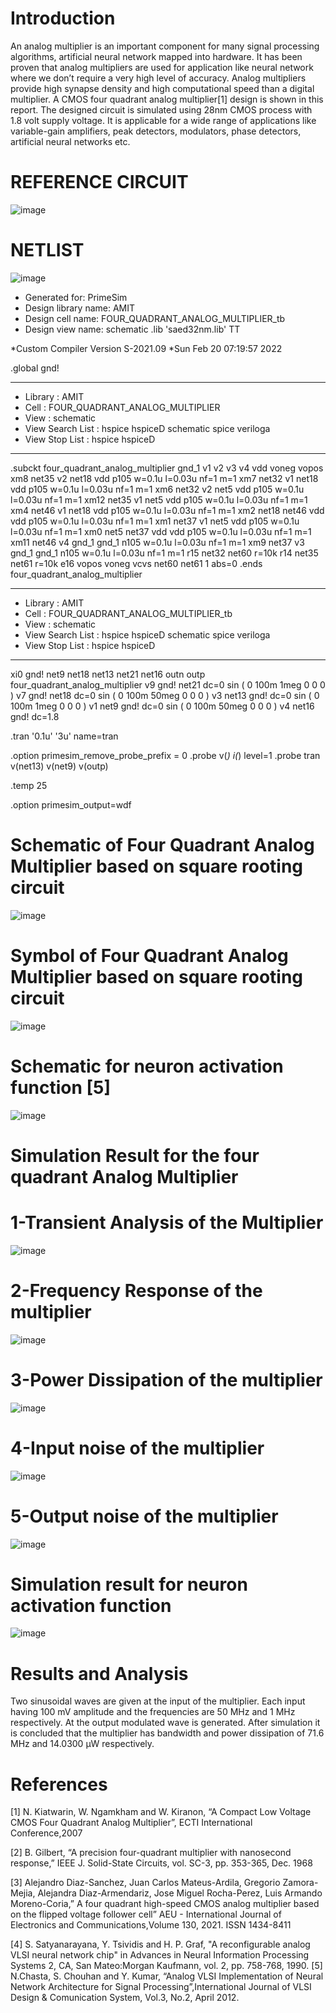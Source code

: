 # Introduction
An analog multiplier is an important component for many signal processing algorithms, artificial neural network mapped into hardware. It has been proven that analog multipliers are used for application like neural network where we don’t require a very high level of accuracy. Analog multipliers provide high synapse density and high computational speed than a digital multiplier. A CMOS four quadrant analog multiplier[1] design is shown in this report. The designed circuit is simulated using 28nm CMOS process with 1.8 volt supply voltage. It is applicable for a wide range of applications like variable-gain amplifiers, peak detectors, modulators, phase detectors, artificial neural networks etc.

# REFERENCE CIRCUIT
![image](https://user-images.githubusercontent.com/99953169/154834613-8453b693-053d-4557-ab17-f26a795fcdae.png)

# NETLIST
![image](https://user-images.githubusercontent.com/99953169/154834653-b53ced23-fd79-44a3-abed-89a147e979c2.png)

*  Generated for: PrimeSim
*  Design library name: AMIT
*  Design cell name: FOUR_QUADRANT_ANALOG_MULTIPLIER_tb
*  Design view name: schematic
.lib 'saed32nm.lib' TT

*Custom Compiler Version S-2021.09
*Sun Feb 20 07:19:57 2022

.global gnd!
********************************************************************************
* Library          : AMIT
* Cell             : FOUR_QUADRANT_ANALOG_MULTIPLIER
* View             : schematic
* View Search List : hspice hspiceD schematic spice veriloga
* View Stop List   : hspice hspiceD
********************************************************************************
.subckt four_quadrant_analog_multiplier gnd_1 v1 v2 v3 v4 vdd voneg vopos
xm8 net35 v2 net18 vdd p105 w=0.1u l=0.03u nf=1 m=1
xm7 net32 v1 net18 vdd p105 w=0.1u l=0.03u nf=1 m=1
xm6 net32 v2 net5 vdd p105 w=0.1u l=0.03u nf=1 m=1
xm12 net35 v1 net5 vdd p105 w=0.1u l=0.03u nf=1 m=1
xm4 net46 v1 net18 vdd p105 w=0.1u l=0.03u nf=1 m=1
xm2 net18 net46 vdd vdd p105 w=0.1u l=0.03u nf=1 m=1
xm1 net37 v1 net5 vdd p105 w=0.1u l=0.03u nf=1 m=1
xm0 net5 net37 vdd vdd p105 w=0.1u l=0.03u nf=1 m=1
xm11 net46 v4 gnd_1 gnd_1 n105 w=0.1u l=0.03u nf=1 m=1
xm9 net37 v3 gnd_1 gnd_1 n105 w=0.1u l=0.03u nf=1 m=1
r15 net32 net60 r=10k
r14 net35 net61 r=10k
e16 vopos voneg vcvs net60 net61 1 abs=0
.ends four_quadrant_analog_multiplier

********************************************************************************
* Library          : AMIT
* Cell             : FOUR_QUADRANT_ANALOG_MULTIPLIER_tb
* View             : schematic
* View Search List : hspice hspiceD schematic spice veriloga
* View Stop List   : hspice hspiceD
********************************************************************************
xi0 gnd! net9 net18 net13 net21 net16 outn outp four_quadrant_analog_multiplier
v9 gnd! net21 dc=0 sin ( 0 100m 1meg 0 0 0 )
v7 gnd! net18 dc=0 sin ( 0 100m 50meg 0 0 0 )
v3 net13 gnd! dc=0 sin ( 0 100m 1meg 0 0 0 )
v1 net9 gnd! dc=0 sin ( 0 100m 50meg 0 0 0 )
v4 net16 gnd! dc=1.8

.tran '0.1u' '3u' name=tran

.option primesim_remove_probe_prefix = 0
.probe v(*) i(*) level=1
.probe tran v(net13) v(net9) v(outp)

.temp 25



.option primesim_output=wdf

# Schematic of Four Quadrant Analog Multiplier based on square rooting circuit
![image](https://user-images.githubusercontent.com/99953169/154834742-fb7912ec-922e-4f1e-ab07-9029f0fe7248.png)

# Symbol of Four Quadrant Analog Multiplier based on square rooting circuit
![image](https://user-images.githubusercontent.com/99953169/154834767-c19d9b75-02fb-40d7-8baa-5962bcdeba93.png)

# Schematic for neuron activation function [5]
![image](https://user-images.githubusercontent.com/99953169/154944774-dcfb1edc-8665-464e-88f4-00c739f6c5f3.png)

# Simulation Result for the four quadrant Analog Multiplier
# 1-Transient Analysis of the Multiplier
![image](https://user-images.githubusercontent.com/99953169/154834864-29fbf296-64e6-4351-ad36-28464224c797.png)

# 2-Frequency Response of the multiplier
![image](https://user-images.githubusercontent.com/99953169/154899140-9dd461f1-4e65-4328-80da-401c0687f7a2.png)

# 3-Power Dissipation of the multiplier
![image](https://user-images.githubusercontent.com/99953169/154849104-9d096605-1d4b-41f3-a75c-ca79e9051597.png)

# 4-Input noise of the multiplier
![image](https://user-images.githubusercontent.com/99953169/154898540-967dbe30-2d64-42ab-9850-1376714d9572.png)

# 5-Output noise of the multiplier
![image](https://user-images.githubusercontent.com/99953169/154898631-17f51d0b-307d-49f3-bb22-dbb604e0e26d.png)

# Simulation result for neuron activation function
![image](https://user-images.githubusercontent.com/99953169/154945008-fe29ef07-2826-4bcf-a19f-d9380afadd6d.png)

# Results and Analysis
Two sinusoidal waves are given at the input of the multiplier. Each input having 100 mV amplitude and the frequencies are 50 MHz and 1 MHz respectively. At the output modulated wave is generated. After simulation it is concluded that the multiplier has bandwidth and power dissipation of 71.6 MHz  and 14.0300 µW respectively. 
# References
[1]	N. Kiatwarin, W. Ngamkham and W. Kiranon, “A Compact Low Voltage CMOS Four Quadrant Analog Multiplier”, ECTI International Conference,2007

[2]	B. Gilbert, “A precision four-quadrant multiplier with nanosecond response,” IEEE J. Solid-State Circuits, vol. SC-3, pp. 353-365, Dec. 1968

[3]	Alejandro Diaz-Sanchez, Juan Carlos Mateus-Ardila, Gregorio Zamora-Mejia, Alejandra Diaz-Armendariz, Jose Miguel Rocha-Perez, Luis Armando Moreno-Coria,” A four quadrant high-speed CMOS analog multiplier based on the flipped voltage follower cell” AEU - International Journal of Electronics and Communications,Volume 130, 2021. ISSN 1434-8411

[4]	S. Satyanarayana, Y. Tsividis and H. P. Graf, "A reconfigurable analog VLSI neural network chip" in Advances in Neural Information Processing Systems 2, CA, San Mateo:Morgan Kaufmann, vol. 2, pp. 758-768, 1990.
[5]	N.Chasta, S. Chouhan and Y. Kumar, “Analog VLSI Implementation of Neural Network Architecture for Signal Processing”,International Journal of VLSI Design & Comunication System, Vol.3, No.2, April 2012. 


